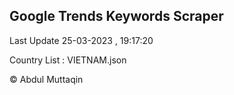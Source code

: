 

## Google Trends Keywords Scraper 
 
Last Update 25-03-2023 , 19:17:20

Country List :
VIETNAM.json



© Abdul Muttaqin 
